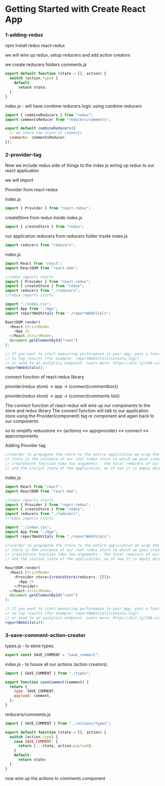 # Getting Started with Create React App

### 1-adding-redux

npm install redux react-redux

we will wire up redux,
setup reducers
and add action creators

we create reducers folders
comments.js

```js
export default function (state = [], action) {
  switch (action.type) {
    default:
      return state;
  }
}
```

index.js - will have combine reducers logic using combine reducers

```js
import { combineReducers } from "redux";
import commentsReducer from "reducers/comments";

export default combineReducers({
  // we store the state of comments
  comments: commentsReducer,
});
```

### 2-provider-tag

Now we include redux side of things to the index js
wiring up redux to our react application

we will import

Provider from react-redux

index.js

```js
import { Provider } from "react-redux";
```

createStore from redux inside index.js

```js
import { createStore } from "redux";
```

our application reducers from reducers folder inside index.js

```js
import reducers from "reducers";
```

index.js

```js
import React from "react";
import ReactDOM from "react-dom";

//redux imports starts
import { Provider } from "react-redux";
import { createStore } from "redux";
import reducers from "./reducers";
//redux imports starts

import "./index.css";
import App from "./App";
import reportWebVitals from "./reportWebVitals";

ReactDOM.render(
  <React.StrictMode>
    <App />
  </React.StrictMode>,
  document.getElementById("root")
);

// If you want to start measuring performance in your app, pass a function
// to log results (for example: reportWebVitals(console.log))
// or send to an analytics endpoint. Learn more: https://bit.ly/CRA-vitals
reportWebVitals();
```

connect function of react-redux library

provider(redux store) -> app -> (connect(commentbox))

provider(redux store) -> app -> (connect(comments list))

The connect function of react-redux will wire up our components to the store and redux library
The connect function will talk to our application store using the Provider(component) tag or component and again back to our components

so to simplify reduxstore <-> (actions) <-> app(provider) <-> connect <-> appcomponents

Adding Provider tag

```js
//inorder to propagate the store to the entire application we wrap the root app component tag with Provider component tag
// store is the instance of our root redux store to which we pass createStore (generates the redux instance of our application)
// createStore function take two arguments - the total reducers of our application, which is combineReducers resultant
// and the initial state of the application, as of now it is empty object.
```

index.js

```js
import React from "react";
import ReactDOM from "react-dom";

//redux imports starts
import { Provider } from "react-redux";
import { createStore } from "redux";
import reducers from "./reducers";
//redux imports starts

import "./index.css";
import App from "./App";
import reportWebVitals from "./reportWebVitals";

//inorder to propagate the store to the entire application we wrap the root app component tag with Provider component tag
// store is the instance of our root redux store to which we pass createStore (generates the redux instance of our application)
// createStore function take two arguments - the total reducers of our application, which is combineReducers resultant
// and the initial state of the application, as of now it is empty object.

ReactDOM.render(
  <React.StrictMode>
    <Provider store={createStore(reducers, [])}>
      <App />
    </Provider>
  </React.StrictMode>,
  document.getElementById("root")
);

// If you want to start measuring performance in your app, pass a function
// to log results (for example: reportWebVitals(console.log))
// or send to an analytics endpoint. Learn more: https://bit.ly/CRA-vitals
reportWebVitals();
```

### 3-save-comment-action-creator

types.js - to store types.

```js
export const SAVE_COMMENT = "save_comment";
```

index.js - to house all our actions (action creators).

```js
import { SAVE_COMMENT } from "./types";

export function saveComment(comment) {
  return {
    type: SAVE_COMMENT,
    payload: comment,
  };
}
```

reducers/comments.js

```js
import { SAVE_COMMENT } from "../actions/types";

export default function (state = [], action) {
  switch (action.type) {
    case SAVE_COMMENT: {
      return [...state, action.payload];
    }
    default:
      return state;
  }
}
```

now wire up the actions to comments component
